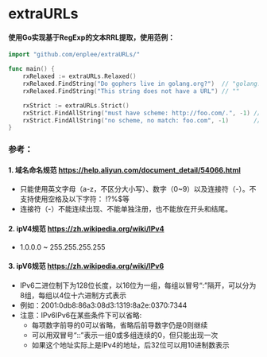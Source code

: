 # extraURLs

#### 使用Go实现基于RegExp的文本RRL提取，使用范例：
```go
import "github.com/enplee/extraURLs/"

func main() {
	rxRelaxed := extraURLs.Relaxed()
	rxRelaxed.FindString("Do gophers live in golang.org?")  // "golang.org"
	rxRelaxed.FindString("This string does not have a URL") // ""

	rxStrict := extraURLs.Strict()
	rxStrict.FindAllString("must have scheme: http://foo.com/.", -1) // []string{"http://foo.com/"}
	rxStrict.FindAllString("no scheme, no match: foo.com", -1)       // []string{}
}
```

### 参考：
#### 1. 域名命名规范 https://help.aliyun.com/document_detail/54066.html
+ 只能使用英文字母（a-z，不区分大小写）、数字（0~9）以及连接符（-）。不支持使用空格及以下字符：
!?%$等
+ 连接符（-）不能连续出现、不能单独注册，也不能放在开头和结尾。
#### 2. ipV4规范 https://zh.wikipedia.org/wiki/IPv4
+ 1.0.0.0 ~ 255.255.255.255
#### 3. ipV6规范 https://zh.wikipedia.org/wiki/IPv6
+ IPv6二进位制下为128位长度，以16位为一组，每组以冒号“:”隔开，可以分为8组，每组以4位十六进制方式表示
+ 例如：2001:0db8:86a3:08d3:1319:8a2e:0370:7344
+ 注意：IPv6IPv6在某些条件下可以省略:
    * 每项数字前导的0可以省略，省略后前导数字仍是0则继续
    * 可以用双冒号“::”表示一组0或多组连续的0，但只能出现一次
    * 如果这个地址实际上是IPv4的地址，后32位可以用10进制数表示
